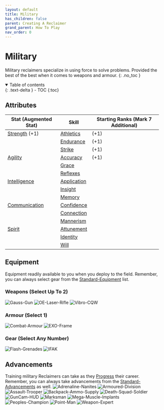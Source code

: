 ```yaml
---
layout: default
title: Military
has_children: false
parent: Creating A Reclaimer
grand_parent: How To Play
nav_order: 0
---
```

# Military
Military reclaimers specialize in using force to solve problems. Provided the best of the best when it comes to weapons and armour. 
{: .no_toc }

<details open markdown="block">
  <summary>
    Table of contents
  </summary>
  {: .text-delta }
- TOC
{:toc}
</details>


## Attributes

| Stat (Augmented Stat)          | Skill     | Starting Ranks (Mark 7 Additional) |
| ------------- | --------- | -------------- |
| [Strength](Core/Strength) (+1)      | [Athletics](Core/Strength#Athletics) | (+1)               |
|               | [Endurance](Core/Strength#Endurance)          | (+1)               |
|               | [Strike](Core/Strength#Strike)          | (+1)               |
| [Agility](Core/Agility)       | [Accuracy](Core/Agility#Accuracy)          | (+1)               |
|               | [Grace](Core/Agility#Grace)          |                |
|               | [Reflexes](Core/Agility#Reflexes)          |                |
| [Intelligence](Core/Intelligence)  | [Application](Core/Intelligence#Application)          |                |
|               | [Insight](Core/Intelligence#Insight)          |                |
|               | [Memory](Core/Intelligence#Memory)          |                |
| [Communication](Core/Communication) | [Confidence](Core/Communication#Confidence)          |                |
|               | [Connection](Core/Communication#Connection)          |                |
|               | [Mannerism](Core/Communication#Mannerism)          |                |
| [Spirit](Core/Spirit)        | [Attunement](Core/Spirit#Attunement)          |                |
|               | [Identity](Core/Spirit#Identity)          |                |
|               | [Will](Core/Spirit#Will)          |                |

## Equipment
Equipment readily available to you when you deploy to the field. Remember, you can always select gear from the [Standard-Equipment](Standard-Equipment) list.

### Weapons (Select Up To 2)
![Gauss-Gun](Game/Blocks/Gauss-Gun)
![OE-Laser-Rifle](Game/Blocks/OE-Laser-Rifle)
![Vibro-CQW](Game/Blocks/Vibro-CQW)
### Armour (Select 1)
![Combat-Armour](Game/Blocks/Combat-Armour)
![EXO-Frame](Game/Blocks/EXO-Frame)
### Gear (Select Any Number)
![Flash-Grenades](Game/Blocks/Flash-Grenades)
![IFAK](Game/Blocks/IFAK)

## Advancements
Training military Reclaimers can take as they [Progress](Progress) their career. Remember, you can always take advancements from the [Standard-Advancements](Standard-Advancements) as well.
![Adrenaline-Nanites](Game/Blocks/Adrenaline-Nanites)
![Armoured-Division](Game/Blocks/Armoured-Division)
![Assault-Trooper](Game/Blocks/Assault-Trooper)
![Backpack-Ammo-Supply](Game/Blocks/Backpack-Ammo-Supply)
![Death-Squad-Soldier](Game/Blocks/Death-Squad-Soldier)
![GunCam-HUD](Game/Blocks/GunCam-HUD)
![Marksman](Game/Blocks/Marksman)
![Mega-Muscle-Implants](Game/Blocks/Mega-Muscle-Implants)
![Peoples-Champion](Game/Blocks/Peoples-Champion)
![Point-Man](Game/Blocks/Point-Man)
![Weapon-Expert](Game/Blocks/Weapon-Expert)


